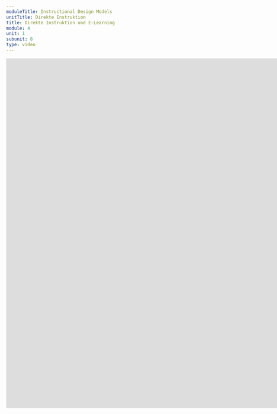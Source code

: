 ```yaml
---
moduleTitle: Instructional Design Models
unitTitle: Direkte Instruktion
title: Direkte Instruktion und E-Learning
module: 4
unit: 1
subunit: 8
type: video
---
```


<iframe width="1922" height="945" src="https://www.youtube.com/embed/VInHWLWum2I?autoplay=1" frameborder="0" allow="accelerometer; autoplay; encrypted-media; gyroscope; picture-in-picture" allowfullscreen></iframe>

<!-- Direkte Instruktion ist häufig ein zentrales und wichtiges Instruktionsmodell für die Gestaltung digitaler Lernangeobte. Aus mehreren Gründen. Zum einen funktioniert die direkte Instruktion. Die Forschung zeigt, dass es ein effektives Lehrformat ist. Zum anderen lässt sich direkte Instruktion sehr gut in E-Learning Produkten umsetzen. Vor allem ist direkte Instruktion für die Aneignung von Konzepten und Prinzipien hilfreich. Ein Stück weniger für Prozeduren. HIerfür eignen sich eventuell andere Instruktionsmodelle besser.  -->